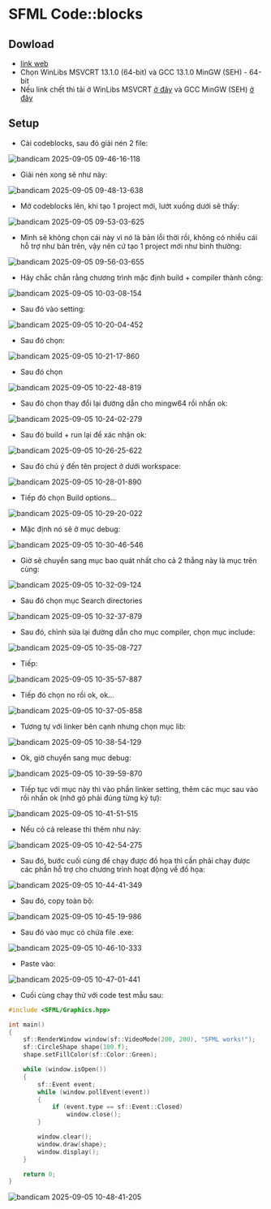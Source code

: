 # SFML Code::blocks

## Dowload
- [link web](https://www.sfml-dev.org/download/sfml/2.6.2/)
- Chọn WinLibs MSVCRT 13.1.0 (64-bit) và GCC 13.1.0 MinGW (SEH) - 64-bit
- Nếu link chết thì tải ở WinLibs MSVCRT [ở đây](https://www.mediafire.com/file/vtvwodyvrixfkqs/SFML-2.6.2-windows-gcc-13.1.0-mingw-64-bit.zip/file) và GCC MinGW (SEH) [ở đây](https://www.mediafire.com/file/mkqeqp5nymzxwxv/winlibs-x86_64-posix-seh-gcc-13.1.0-mingw-w64msvcrt-11.0.0-r5.7z/file)

## Setup
- Cài codeblocks, sau đó giải nén 2 file:

![bandicam 2025-09-05 09-46-16-118](https://github.com/user-attachments/assets/a61f62a3-6503-4063-963b-d6b0ae8fc5c5)

- Giải nén xong sẽ như này:

 ![bandicam 2025-09-05 09-48-13-638](https://github.com/user-attachments/assets/aa7181e1-95cc-4367-9bb1-096e467219a3)

- Mở codeblocks lên, khi tạo 1 project mới, lướt xuống dưới sẽ thấy:

![bandicam 2025-09-05 09-53-03-625](https://github.com/user-attachments/assets/3e2dd9c8-e7ef-42e8-b6b8-41ba812e814f)

- Mình sẽ không chọn cái này vì nó là bản lỗi thời rồi, không có nhiều cái hỗ trợ như bản trên, vậy nên cứ tạo 1 project mới như bình thường:

![bandicam 2025-09-05 09-56-03-655](https://github.com/user-attachments/assets/ba647f9c-f670-420e-b759-d2ac36298498)

- Hãy chắc chắn rằng chương trình mặc định build + compiler thành công:

![bandicam 2025-09-05 10-03-08-154](https://github.com/user-attachments/assets/3800eb7a-520e-4e50-9a8f-3dc6132afe91)

- Sau đó vào setting:

![bandicam 2025-09-05 10-20-04-452](https://github.com/user-attachments/assets/787e8d81-99f7-4bb3-b58e-6007f3c3bfd2)

- Sau đó chọn:

![bandicam 2025-09-05 10-21-17-860](https://github.com/user-attachments/assets/feecb7e0-9470-4db6-b54b-e14b4af930f6)

- Sau đó chọn

![bandicam 2025-09-05 10-22-48-819](https://github.com/user-attachments/assets/c33424ac-a3a7-4111-a3a7-fb0b7626beaf)

- Sau đó chọn thay đổi lại đường dẫn cho mingw64 rồi nhấn ok:

![bandicam 2025-09-05 10-24-02-279](https://github.com/user-attachments/assets/454d8d40-8113-46e1-9445-e4b1c131fb76)

- Sau đó build + run lại để xác nhận ok:

![bandicam 2025-09-05 10-26-25-622](https://github.com/user-attachments/assets/a062c105-cb1e-4f36-b052-bec24010b17c)

- Sau đó chú ý đến tên project ở dưới workspace:

![bandicam 2025-09-05 10-28-01-890](https://github.com/user-attachments/assets/96b205ef-e456-4896-85d2-59aa157cf0ed)

- Tiếp đó chọn Build options...

![bandicam 2025-09-05 10-29-20-022](https://github.com/user-attachments/assets/5aaa52fe-15d4-4788-bc66-5fd5caaf8ae5)

- Mặc định nó sẽ ở mục debug:

![bandicam 2025-09-05 10-30-46-546](https://github.com/user-attachments/assets/d647fd93-a91a-43d6-917e-de4362b930c1)

- Giờ sẽ chuyển sang mục bao quát nhất cho cả 2 thằng này là mục trên cùng:

![bandicam 2025-09-05 10-32-09-124](https://github.com/user-attachments/assets/d6d0c90f-33b8-414b-a82e-0c4c23913b3a)

- Sau đó chọn mục Search directories

![bandicam 2025-09-05 10-32-37-879](https://github.com/user-attachments/assets/ea26562b-5881-479b-ba0c-7924a2ce580b)

- Sau đó, chỉnh sửa lại đường dẫn cho mục compiler, chọn mục include:

![bandicam 2025-09-05 10-35-08-727](https://github.com/user-attachments/assets/db93ba4a-ba38-4d25-b48b-4575baf7a425)

- Tiếp:

![bandicam 2025-09-05 10-35-57-887](https://github.com/user-attachments/assets/be09a164-0dce-441f-a12b-5e4bc5879f2c)

- Tiếp đó chọn no rồi ok, ok...

![bandicam 2025-09-05 10-37-05-858](https://github.com/user-attachments/assets/e89c3bc2-9a22-40c7-a3f3-81c4f745548e)

- Tương tự với linker bên cạnh nhưng chọn mục lib:

![bandicam 2025-09-05 10-38-54-129](https://github.com/user-attachments/assets/22103cd4-2b3a-4f01-b8a9-a3a4bb3a0359)

- Ok, giờ chuyển sang mục debug:

![bandicam 2025-09-05 10-39-59-870](https://github.com/user-attachments/assets/b237f425-061c-4314-b3f7-57997094d314)

- Tiếp tục với mục này thì vào phần linker setting, thêm các mục sau vào rồi nhấn ok (nhớ gõ phải đúng từng ký tự):

![bandicam 2025-09-05 10-41-51-515](https://github.com/user-attachments/assets/bd951c70-adf9-4843-853c-6791e1be3c2a)

- Nếu có cả release thì thêm như này:

![bandicam 2025-09-05 10-42-54-275](https://github.com/user-attachments/assets/4a63860a-53c6-42ee-ad16-2dd778eabbbe)

- Sau đó, bước cuối cùng để chạy được đồ họa thì cần phải chạy được các phần hỗ trợ cho chương trình hoạt động về đồ họa:

![bandicam 2025-09-05 10-44-41-349](https://github.com/user-attachments/assets/d2ed28d3-1a9c-4fd2-8dcf-77b5c6ac491d)

- Sau đó, copy toàn bộ:

![bandicam 2025-09-05 10-45-19-986](https://github.com/user-attachments/assets/eb0e5401-6b17-4abe-8ce9-36e942debf15)

- Sau đó vào mục có chứa file .exe:

![bandicam 2025-09-05 10-46-10-333](https://github.com/user-attachments/assets/c5afb602-dd7e-422f-a137-f3d471911db0)

- Paste vào:

![bandicam 2025-09-05 10-47-01-441](https://github.com/user-attachments/assets/2793af1a-3f3a-45df-a6b4-ae4ff16d3b41)

- Cuối cùng chạy thử với code test mẫu sau:

```cpp
#include <SFML/Graphics.hpp>

int main()
{
    sf::RenderWindow window(sf::VideoMode(200, 200), "SFML works!");
    sf::CircleShape shape(100.f);
    shape.setFillColor(sf::Color::Green);

    while (window.isOpen())
    {
        sf::Event event;
        while (window.pollEvent(event))
        {
            if (event.type == sf::Event::Closed)
                window.close();
        }

        window.clear();
        window.draw(shape);
        window.display();
    }

    return 0;
}

```

![bandicam 2025-09-05 10-48-41-205](https://github.com/user-attachments/assets/e154f4fe-b135-4e9f-844b-c2f133313552)





